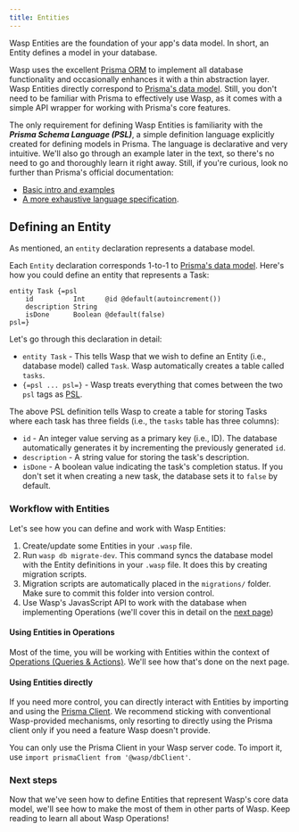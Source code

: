 ```yaml
---
title: Entities
---
```


Wasp Entities are the foundation of your app's data model. In short, an Entity defines a model in your database.

Wasp uses the excellent [Prisma ORM](https://www.prisma.io/) to implement all database functionality and occasionally enhances it with a thin abstraction layer.
Wasp Entities directly correspond to [Prisma's data model](https://www.prisma.io/docs/concepts/components/prisma-schema/data-model). Still, you don't need to be familiar with Prisma to effectively use Wasp, as it comes with a simple API wrapper for working with Prisma's core features.

The only requirement for defining Wasp Entities is familiarity with the **_Prisma Schema Language (PSL)_**, a simple definition language explicitly created for defining models in Prisma.
The language is declarative and very intuitive. We'll also go through an example later in the text, so there's no need to go and thoroughly learn it right away. Still, if you're curious, look no further than Prisma's official documentation:
- [Basic intro and examples](https://www.prisma.io/docs/reference/tools-and-interfaces/prisma-schema)
- [A more exhaustive language specification](https://github.com/prisma/specs/tree/master/schema).


## Defining an Entity

As mentioned, an `entity` declaration represents a database model.

Each `Entity` declaration corresponds 1-to-1 to [Prisma's data model](https://www.prisma.io/docs/concepts/components/prisma-schema/data-model). Here's how you could define an entity that represents a Task:

```wasp
entity Task {=psl
    id          Int     @id @default(autoincrement())
    description String
    isDone      Boolean @default(false)
psl=}
```
Let's go through this declaration in detail:
 - `entity Task` - This tells Wasp that we wish to define an Entity (i.e., database model) called `Task`. Wasp automatically creates a table called `tasks`.
 - `{=psl ... psl=}` - Wasp treats everything that comes between the two `psl` tags as [PSL](https://www.prisma.io/docs/reference/tools-and-interfaces/prisma-schema).
 
The above PSL definition tells Wasp to create a table for storing Tasks where each task has three fields (i.e., the `tasks` table has three columns):
- `id` - An integer value serving as a primary key (i.e., ID). The database automatically generates it by incrementing the previously generated `id`.
- `description` - A string value for storing the task's description.
- `isDone` - A boolean value indicating the task's completion status. If you don't set it when creating a new task, the database sets it to `false` by default.

### Workflow with Entities

Let's see how you can define and work with Wasp Entities:

1. Create/update some Entities in your `.wasp` file.
2. Run `wasp db migrate-dev`. This command syncs the database model with the Entity definitions in your `.wasp` file. It does this by creating migration scripts.
3. Migration scripts are automatically placed in the `migrations/` folder. Make sure to commit this folder into version control.
4. Use Wasp's JavasScript API to work with the database when implementing Operations (we'll cover this in detail on the [next page](/docs/database/operations.md))

#### Using Entities in Operations

Most of the time, you will be working with Entities within the context of [Operations (Queries & Actions)](/docs/database/operations.md). We'll see how that's done on the next page.

#### Using Entities directly

If you need more control, you can directly interact with Entities by importing and using the [Prisma Client](https://www.prisma.io/docs/concepts/components/prisma-client/crud). We recommend sticking with conventional Wasp-provided mechanisms, only resorting to directly using the Prisma client only if you need a feature Wasp doesn't provide.

You can only use the Prisma Client in your Wasp server code. To import it, use `import prismaClient from '@wasp/dbClient'`.


### Next steps
Now that we've seen how to define Entities that represent Wasp's core data model, we'll see how to make the most of them in other parts of Wasp. Keep reading to learn all about Wasp Operations!